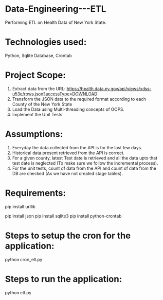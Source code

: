 # Data-Engineering---ETL
Performing ETL on Health Data of New York State.

# Technologies used:
Python, Sqlite Database, Crontab

# Project Scope:
1) Extract data from the URL: https://health.data.ny.gov/api/views/xdss-u53e/rows.json?accessType=DOWNLOAD
2) Transform the JSON data to the required format according to each County of the New York State
3) Load the Data using Multi-threading concepts of OOPS.
4) Implement the Unit Tests

# Assumptions:
1) Everyday the data collected from the API is for the last few days.
2) Historical data present retrieved from the API is correct.
3) For a given county, latest Test date is retrieved and all the data upto that test date is neglected (To make sure we follow the incremental process).
4) For the unit tests, count of data from the API and count of data from the DB are checked (As we have not created stage tables).

# Requirements:
pip install urllib

pip install json
pip install sqlite3
pip install python-crontab

# Steps to setup the cron for the application:
python cron_etl.py

# Steps to run the application:
python etl.py
